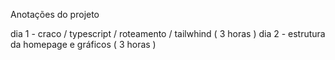 Anotações do projeto

dia 1 - craco / typescript / roteamento / tailwhind ( 3 horas )
dia 2 - estrutura da homepage e gráficos ( 3 horas )
